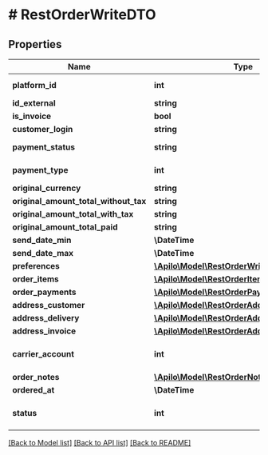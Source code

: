 # # RestOrderWriteDTO

## Properties

Name | Type | Description | Notes
------------ | ------------- | ------------- | -------------
**platform_id** | **int** | &lt;a href&#x3D;&#39;#tag/Order/operation/get_rest_orders_platform_map&#39;&gt;Sale platform account ID&lt;/a&gt; |
**id_external** | **string** | External order ID, e.g. on the sales platform | [optional]
**is_invoice** | **bool** | Does the customer want a VAT invoice? | [optional]
**customer_login** | **string** |  | [optional]
**payment_status** | **string** | Payment status (&#x60;0-no payment&#x60;, &#x60;1-partially paid&#x60;, &#x60;2-paid in full/amount in accordance with the order&#x60;, &#x60;3-overpayment&#x60;) |
**payment_type** | **int** | &lt;a href&#x3D;&#39;#tag/Order/operation/get_rest_orders_payment_map&#39;&gt;Payment method ID&lt;/a&gt; |
**original_currency** | **string** | Order currency |
**original_amount_total_without_tax** | **string** | Value of the order items without tax |
**original_amount_total_with_tax** | **string** | Value of order items including tax |
**original_amount_total_paid** | **string** | Gross amount paid by customer in original currency |
**send_date_min** | **\DateTime** | Minimal shipping date | [optional]
**send_date_max** | **\DateTime** | Maximum shipping date | [optional]
**preferences** | [**\Apilo\Model\RestOrderWriteDTOPreferences**](RestOrderWriteDTOPreferences.md) |  | [optional]
**order_items** | [**\Apilo\Model\RestOrderItemsDTO[]**](RestOrderItemsDTO.md) | Order items list |
**order_payments** | [**\Apilo\Model\RestOrderPaymentDTO[]**](RestOrderPaymentDTO.md) | Order payments list | [optional]
**address_customer** | [**\Apilo\Model\RestOrderAddressDTO**](RestOrderAddressDTO.md) |  |
**address_delivery** | [**\Apilo\Model\RestOrderAddressDTO2**](RestOrderAddressDTO2.md) |  |
**address_invoice** | [**\Apilo\Model\RestOrderAddressDTO3**](RestOrderAddressDTO3.md) |  | [optional]
**carrier_account** | **int** | &lt;a href&#x3D;&#39;#tag/Order/operation/get_rest_orders_carrier_account_map&#39;&gt;Carrier account ID&lt;/a&gt; |
**order_notes** | [**\Apilo\Model\RestOrderNoteDTO2[]**](RestOrderNoteDTO2.md) | Order notes and comments | [optional]
**ordered_at** | **\DateTime** | Date when the order was created by the customer |
**status** | **int** | &lt;a href&#x3D;&#39;#tag/Order/operation/get_rest_orders_shipment_status_map&#39;&gt;Status ID&lt;/a&gt; |

[[Back to Model list]](../../README.md#models) [[Back to API list]](../../README.md#endpoints) [[Back to README]](../../README.md)
